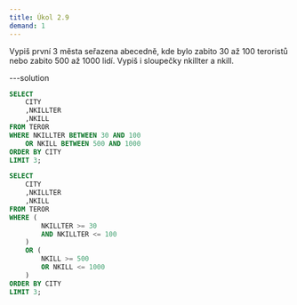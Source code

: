 ```yaml
---
title: Úkol 2.9
demand: 1
---
```


Vypiš první 3 města seřazena abecedně, kde bylo zabito 30 až 100 teroristů nebo zabito 500 až 1000 lidí. Vypiš i sloupečky nkillter a nkill.

---solution

```sql
SELECT 
    CITY
    ,NKILLTER
    ,NKILL
FROM TEROR
WHERE NKILLTER BETWEEN 30 AND 100
    OR NKILL BETWEEN 500 AND 1000
ORDER BY CITY
LIMIT 3;
```

```sql
SELECT 
    CITY
    ,NKILLTER
    ,NKILL
FROM TEROR
WHERE (
        NKILLTER >= 30
        AND NKILLTER <= 100
    )
    OR (
        NKILL >= 500
        OR NKILL <= 1000
    )
ORDER BY CITY
LIMIT 3;
```
